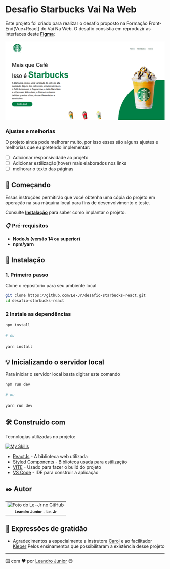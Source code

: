 # Desafio Starbucks Vai Na Web

Este projeto foi criado para realizar o desafio proposto na Formação Front-End(Vue+React) do Vai Na Web.
O desafio consistia em reproduzir as interfaces deste **<a href="https://www.figma.com/design/lDEBqDNjbhumoZwQ7CBL7P/Starbucks?node-id=1-3&node-type=frame&t=ADLAyln3vrVS2sVP-0" target="_blank">Figma</a>**:

<img src="./public/print-pag.png" alt="Exemplo imagem" width="700">

### Ajustes e melhorias

O projeto ainda pode melhorar muito, por isso esses são alguns ajustes e melhorias que eu pretendo implementar:

- [ ] Adicionar responsividade ao projeto
- [ ] Adicionar estilização(hover) mais elaborados nos links
- [ ] melhorar o texto das páginas

## 🚀 Começando

Essas instruções permitirão que você obtenha uma cópia do projeto em operação na sua máquina local para fins de desenvolvimento e teste.

Consulte **[Instalação](#-instalação)** para saber como implantar o projeto.

### 📋 Pré-requisitos

- **NodeJs (versão 14 ou superior)**
- **npm/yarn**

## 🔧 Instalação

### 1. Primeiro passo

Clone o reposítorio para seu ambiente local

```bash
git clone https://github.com/Le-Jr/desafio-starbucks-react.git
cd desafio-starbucks-react
```

### 2 Instale as dependências

```bash
npm install

# ou

yarn install
```

## 💡 Inicializando o servidor local

Para iniciar o servidor local basta digitar este comando

```bash
npm run dev

# ou

yarn run dev
```

## 🛠️ Construído com

Tecnologias utilizadas no projeto:

[![My Skills](https://skillicons.dev/icons?i=react,styledcomponents,npm,vscode,vite,&theme=light)](https://skillicons.dev)

- [ReactJs](https://react.dev/learn) - A biblioteca web utilizada
- [Styled Components](https://styled-components.com/docs) - Biblioteca usada para estilização
- [VITE](https://vite.dev/guide/) - Usado para fazer o build do projeto
- [VS Code](https://code.visualstudio.com/) - IDE para construir a aplicação

## ✒️ Autor

<table>
  <tr>
    <td align="center">
      <a href"https://github.com/Le-Jr" title="Link Perfil Git Hub">
        <img src="https://avatars.githubusercontent.com/u/149914780?v=4" width="100px;" alt="Foto do Le-Jr no GitHub"/><br>
        <sub>
          <b>Leandro Junior - Le-Jr</b>
        </sub>
      </a>
    </td>
</table>

## 🎁 Expressões de gratidão

- Agradecimentos a especialmente a instrutora <a href="https://github.com/mariaccarolina" >Carol</a> e ao facilitador <a href="https://github.com/kleber-matos">Kleber</a>
  Pelos ensinamentos que possibilitaram a existência desse projeto

---

⌨️ com ❤️ por [Leandro Junior](https://github.com/Le-Jr) 😊
